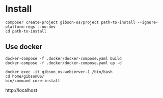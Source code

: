 # Install
```shell
composer create-project gibson-os/project path-to-install --ignore-platform-reqs --no-dev
cd path-to-install
```

## Use docker
```shell
docker-compose -f .docker/docker-compose.yaml build
docker-compose -f .docker/docker-compose.yaml up -d
```

```shell
docker exec -it gibson_os-webserver-1 /bin/bash
cd home/gibsonOS/
bin/command core:install
```

http://localhost